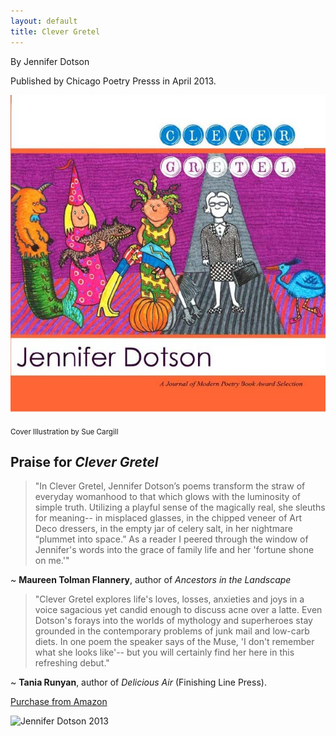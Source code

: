```yaml
---
layout: default
title: Clever Gretel
---
```


By Jennifer Dotson

Published by Chicago Poetry Presss in April 2013.

![Clever Gretel](images/clevergretelcover.jpg)

<sub>Cover Illustration by Sue Cargill</sub>

## Praise for _Clever Gretel_

>"In Clever Gretel, Jennifer Dotson’s poems transform the straw of everyday womanhood to that which glows with the luminosity of simple truth. Utilizing a playful sense of the magically real, she sleuths for meaning-- in misplaced glasses, in the chipped veneer of Art Deco dressers, in the empty jar of celery salt, in her nightmare “plummet into space.” As a reader I peered through the window of Jennifer's words into the grace of family life and her 'fortune shone on me.'"

~ **Maureen Tolman Flannery**, author of _Ancestors in the Landscape_

>"Clever Gretel explores life's loves, losses, anxieties and joys in a voice sagacious yet candid enough to discuss acne over a latte. Even Dotson's forays into the worlds of mythology and superheroes stay grounded in the contemporary problems of junk mail and low-carb diets. In one poem the speaker says of the Muse, 'I don't remember what she looks like'-- but you will certainly find her here in this refreshing debut." 

~ **Tania Runyan**, author of _Delicious Air_ (Finishing Line Press).


[Purchase from Amazon](https://www.amazon.com/Clever-Gretel-Jennifer-Dotson/dp/0615769640/ref=sr_1_1?dchild=1&keywords=clever+gretel+by+jennifer+dotson&qid=1592663611&sr=8-1)


<img src="/headshotCG.jpg" alt="Jennifer Dotson 2013" title="Jennifer Dotson headshot from 2013 by Martha Abelson Photography" width="200" height="300"/>
